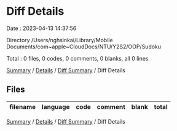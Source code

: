 # Diff Details

Date : 2023-04-13 14:37:56

Directory /Users/nghsinkai/Library/Mobile Documents/com~apple~CloudDocs/NTU/Y2S2/OOP/Sudoku

Total : 0 files,  0 codes, 0 comments, 0 blanks, all 0 lines

[Summary](results.md) / [Details](details.md) / [Diff Summary](diff.md) / Diff Details

## Files
| filename | language | code | comment | blank | total |
| :--- | :--- | ---: | ---: | ---: | ---: |

[Summary](results.md) / [Details](details.md) / [Diff Summary](diff.md) / Diff Details